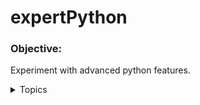 # expertPython

### Objective: 
   Experiment with advanced python features. 

<details>	
	
  <summary> Topics </summary>
  
  - Decorators
     - Function Decorators
     - Class Decorators
     - Stacked Decorators
     - Wrappers
  - Containers
     - NamedTuple
     - Enum

</details>


